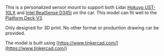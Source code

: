 This is a personalized sensor mount to support both Lidar [Hokuyo UST-10LX](https://hokuyo-usa.com/products/lidar-obstacle-detection/ust-10lx)
and [Intel RealSense D345i](https://www.intelrealsense.com/depth-camera-d435i/) on the car. This model can fit well to the
[Platform Deck V3](https://drive.google.com/drive/u/1/folders/1m6JuSgbCYWefAvTAbb9SPebGBG61cLQo).

Only designed for 3D print. No other format or production drawing car be provided.

The model is built using [https://www.tinkercad.com/](https://www.tinkercad.com/)